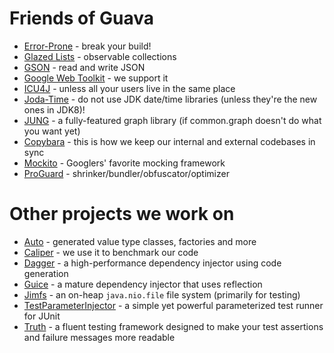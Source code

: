 # Friends of Guava

*   [Error-Prone](https://errorprone.info/) - break your build!
*   [Glazed Lists](http://www.glazedlists.com/) - observable collections
*   [GSON](https://github.com/google/gson) - read and write JSON
*   [Google Web Toolkit](https://github.com/gwtproject/gwt) - we support it
*   [ICU4J](http://site.icu-project.org/) - unless all your users live in the
    same place
*   [Joda-Time](http://www.joda.org/joda-time/) - do not use JDK date/time
    libraries (unless they're the new ones in JDK8)!
*   [JUNG](http://jrtom.github.io/jung/) - a fully-featured graph library (if
    common.graph doesn't do what you want yet)
*   [Copybara](https://github.com/google/copybara) - this is how we keep our
    internal and external codebases in sync
*   [Mockito](https://github.com/mockito/mockito) - Googlers' favorite mocking
    framework
*   [ProGuard](http://proguard.sourceforge.net/) -
    shrinker/bundler/obfuscator/optimizer

# Other projects we work on

*   [Auto](https://github.com/google/auto) - generated value type classes,
    factories and more
*   [Caliper](https://github.com/google/caliper) - we use it to benchmark our
    code
*   [Dagger](https://dagger.dev) - a high-performance dependency injector using
    code generation
*   [Guice](https://github.com/google/guice) - a mature dependency injector that
    uses reflection
*   [Jimfs](https://github.com/google/jimfs) - an on-heap `java.nio.file` file
    system (primarily for testing)
*   [TestParameterInjector](https://github.com/google/TestParameterInjector) - a
    simple yet powerful parameterized test runner for JUnit
*   [Truth](https://github.com/google/truth) - a fluent testing framework
    designed to make your test assertions and failure messages more readable
